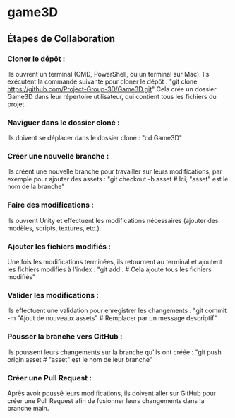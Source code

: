 # game3D
## Étapes de Collaboration

### Cloner le dépôt :
Ils ouvrent un terminal (CMD, PowerShell, ou un terminal sur Mac).
Ils exécutent la commande suivante pour cloner le dépôt :
"git clone https://github.com/Project-Group-3D/Game3D.git"
Cela crée un dossier Game3D dans leur répertoire utilisateur, qui contient tous les fichiers du projet.

### Naviguer dans le dossier cloné :
Ils doivent se déplacer dans le dossier cloné :
"cd Game3D"

### Créer une nouvelle branche :
Ils créent une nouvelle branche pour travailler sur leurs modifications, par exemple pour ajouter des assets :
"git checkout -b asset  # Ici, "asset" est le nom de la branche"

### Faire des modifications :
Ils ouvrent Unity et effectuent les modifications nécessaires (ajouter des modèles, scripts, textures, etc.).

### Ajouter les fichiers modifiés :
Une fois les modifications terminées, ils retournent au terminal et ajoutent les fichiers modifiés à l'index :
"git add .  # Cela ajoute tous les fichiers modifiés"

### Valider les modifications :
Ils effectuent une validation pour enregistrer les changements :
"git commit -m "Ajout de nouveaux assets"  # Remplacer par un message descriptif"

### Pousser la branche vers GitHub :
Ils poussent leurs changements sur la branche qu'ils ont créée :
"git push origin asset  # "asset" est le nom de leur branche"

### Créer une Pull Request :
Après avoir poussé leurs modifications, ils doivent aller sur GitHub pour créer une Pull Request afin de fusionner leurs changements dans la branche main.

